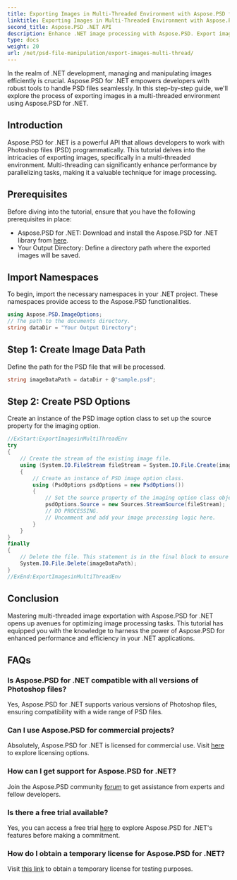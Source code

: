 ```yaml
---
title: Exporting Images in Multi-Threaded Environment with Aspose.PSD for .NET
linktitle: Exporting Images in Multi-Threaded Environment with Aspose.PSD for .NET
second_title: Aspose.PSD .NET API
description: Enhance .NET image processing with Aspose.PSD. Export images in a multi-threaded environment. Boost performance and efficiency effortlessly.
type: docs
weight: 20
url: /net/psd-file-manipulation/export-images-multi-thread/
---
```

In the realm of .NET development, managing and manipulating images efficiently is crucial. Aspose.PSD for .NET empowers developers with robust tools to handle PSD files seamlessly. In this step-by-step guide, we'll explore the process of exporting images in a multi-threaded environment using Aspose.PSD for .NET.
## Introduction
Aspose.PSD for .NET is a powerful API that allows developers to work with Photoshop files (PSD) programmatically. This tutorial delves into the intricacies of exporting images, specifically in a multi-threaded environment. Multi-threading can significantly enhance performance by parallelizing tasks, making it a valuable technique for image processing.
## Prerequisites
Before diving into the tutorial, ensure that you have the following prerequisites in place:
- Aspose.PSD for .NET: Download and install the Aspose.PSD for .NET library from [here](https://releases.aspose.com/psd/net/).
- Your Output Directory: Define a directory path where the exported images will be saved.
## Import Namespaces
To begin, import the necessary namespaces in your .NET project. These namespaces provide access to the Aspose.PSD functionalities.
```csharp
using Aspose.PSD.ImageOptions;
// The path to the documents directory.
string dataDir = "Your Output Directory";
```
## Step 1: Create Image Data Path
Define the path for the PSD file that will be processed.
```csharp
string imageDataPath = dataDir + @"sample.psd";
```
## Step 2: Create PSD Options
Create an instance of the PSD image option class to set up the source property for the imaging option.
```csharp
//ExStart:ExportImagesinMultiThreadEnv
try
{
    // Create the stream of the existing image file.
    using (System.IO.FileStream fileStream = System.IO.File.Create(imageDataPath))
    {
        // Create an instance of PSD image option class.
        using (PsdOptions psdOptions = new PsdOptions())
        {
            // Set the source property of the imaging option class object.
            psdOptions.Source = new Sources.StreamSource(fileStream);
            // DO PROCESSING.
            // Uncomment and add your image processing logic here.
        }
    }
}
finally
{
    // Delete the file. This statement is in the final block to ensure proper resource disposal.
    System.IO.File.Delete(imageDataPath);
}
//ExEnd:ExportImagesinMultiThreadEnv
```
## Conclusion
Mastering multi-threaded image exportation with Aspose.PSD for .NET opens up avenues for optimizing image processing tasks. This tutorial has equipped you with the knowledge to harness the power of Aspose.PSD for enhanced performance and efficiency in your .NET applications.
## FAQs
### Is Aspose.PSD for .NET compatible with all versions of Photoshop files?
Yes, Aspose.PSD for .NET supports various versions of Photoshop files, ensuring compatibility with a wide range of PSD files.
### Can I use Aspose.PSD for commercial projects?
Absolutely, Aspose.PSD for .NET is licensed for commercial use. Visit [here](https://purchase.aspose.com/buy) to explore licensing options.
### How can I get support for Aspose.PSD for .NET?
Join the Aspose.PSD community [forum](https://forum.aspose.com/c/psd/34) to get assistance from experts and fellow developers.
### Is there a free trial available?
Yes, you can access a free trial [here](https://releases.aspose.com/) to explore Aspose.PSD for .NET's features before making a commitment.
### How do I obtain a temporary license for Aspose.PSD for .NET?
Visit [this link](https://purchase.aspose.com/temporary-license/) to obtain a temporary license for testing purposes.
